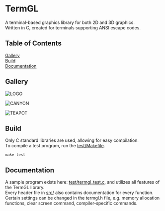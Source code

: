 # TermGL

A terminal-based graphics library for both 2D and 3D graphics.\
Written in C, created for terminals supporting ANSI escape codes.

## Table of Contents
[Gallery](https://github.com/wojciech-graj/TermGL/blob/master/README.md#Gallery)\
[Build](https://github.com/wojciech-graj/TermGL/blob/master/README.md#Build)\
[Documentation](https://github.com/wojciech-graj/TermGL/blob/master/README.md#Documentation)

## Gallery

![LOGO](test/logo.gif)

![CANYON](test/canyon.gif)

![TEAPOT](test/teapot.gif)

## Build

Only C standard libraries are used, allowing for easy compilation.\
To compile a test program, run the [test/Makefile](test/Makefile).
```
make test
```

## Documentation

A sample program exists here: [test/termgl_test.c](test/termgl_test.c), and utilizes all features of the TermGL library.\
Every header file in [src/](src/) also contains documentation for every function.\
Certain settings can be changed in the termgl.h file, e.g. memory allocation functions, clear screen command, compiler-specific commands.

